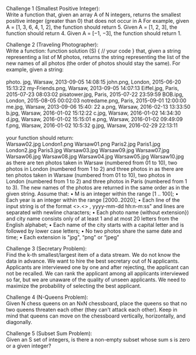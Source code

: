 Challenge 1 (Smallest Positive Integer): <br />
Write a function that, given an array A of N integers, returns the smallest positive integer (greater than 0) that does not occur in A
For example, given A = [1, 3, 6, 4, 1, 2], the function should return 5.
Given A = [1, 2, 3], the function should return 4.
Given A = [−1, −3], the function should return 1.

Challenge 2 (Traveling Photographer): <br />
Write a function: function solution (S) { // your code } that, given a string representing a list of M photos, returns the string representing the list of the new names of all photos (the order of photos should stay the same). For example, given a string: <br /> <br /> photo. jpg, Warsaw, 2013-09-05 14:08:15 john.png, London, 2015-06-20 15:13:22 my-Friends.png, Warsaw, 2013-09-05 14:07:13 Eiffel.jpg, Paris, 2015-07-23 08:03:02 pisatower.jpg, Paris, 2015-07-22 23:59:59 BOB.ipg, London, 2015-08-05 00:02:03 notredame.png, Paris, 2015-09-01 12:00:00 me.jpg, Warsaw, 2013-09-06 15:40: 22 a.png, Warsaw, 2016-02-13 13:33:50 b.jpg, Warsaw, 2016-01-02 15:12:22 c.jpg, Warsaw, 2016-01-02 14:34:30 d.jpg, Warsaw, 2016-01-02 15:15:01 e.png, Warsaw, 2016-01-02 09:49:09 f.png, Warsaw, 2016-01-02 10:5:32 g.jpg, Warsaw, 2016-02-29 22:13:11 <br /> <br /> your function should return: <br /> Warsaw02.jpg London1.png Warsaw01.png Paris2.jpg Paris1.jpg London2.jpg Paris3.jpg Warsaw03.jpg Warsaw09.jpg Warsaw07.jpg Warsaw06.jpg Warsaw08.jpg Warsaw04.jpg Warsaw05.jpg Warsaw10.jpg as there are ten photos taken in Warsaw (numbered from 01 to 10), two photos in London (numbered from 1 to 2) and three photos in as there are ten photos taken in Warsaw (numbered from 01 to 10), two photos in London (numbered from 1 to 2) and three photos in Paris (numbered from 1 to 3). The new names of the photos are returned in the same order as in the given string. Assume that: • M is an integer within the range [1 .. 100]; • Each year is an integer within the range [2000..2020]; • Each line of the input string is of the format <<photoname>>.<<extension>> , yyyy-mm-dd hh:n-m:ss" and lines are separated with newline characters; • Each photo name (without extension}) and city name consists only of at least 1 and at most 20 letters from the English alphabet; • Each name of the city starts with a capital letter and is followed by lower case letters; • No two photos share the same date and time; • Each extension is "jpg", “png" or “jpeg”

Challenge 3 (Secretary Problem): <br />
Find the k-th smallest/largest item of a data stream. We do not know the data in advance. We want to hire the best secretary out of N applicants. Applicants are interviewed one by one and after rejecting, the applicant can not be recalled. We can rank the applicant among all applicants interviewed so far, but we are unaware of the quality of unseen applicants. We need to maximize the probability of selecting the best applicant.

Challenge 4 (N-Queens Problem): <br />
Given N chess queens on an NxN chessboard, place the queens so that no two queens threaten each other (they can't attack each other). Keep in mind that queens can move on the chessboard vertically, horizontally, and diagonally. 

Challenge 5 (Subset Sum Problem): <br />
Given an S set of integers, is there a non-empty subset whose sum s is zero or a given integer?
